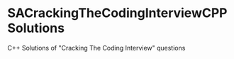 # SACrackingTheCodingInterviewCPPSolutions
C++ Solutions of "Cracking The Coding Interview" questions
